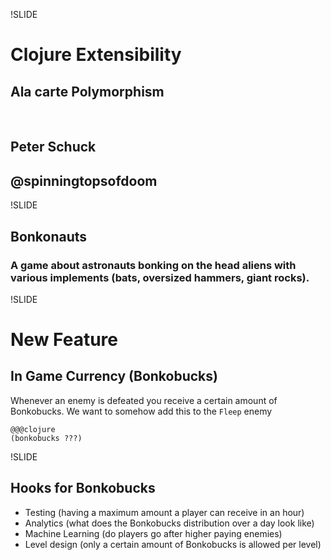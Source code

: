 !SLIDE

# Clojure Extensibility
## Ala carte Polymorphism

&nbsp;
## Peter Schuck
## @spinningtopsofdoom

!SLIDE
## Bonkonauts

### A game about astronauts bonking on the head aliens with various implements (bats, oversized hammers, giant rocks).

!SLIDE
# New Feature
## In Game Currency (Bonkobucks)

Whenever an enemy is defeated you receive a certain amount of Bonkobucks.  We want to somehow add this to the `Fleep` enemy

    @@@clojure
    (bonkobucks ???)

!SLIDE

## Hooks for Bonkobucks
* Testing (having a maximum amount a player can receive in an hour)
* Analytics (what does the Bonkobucks distribution over a day look like)
* Machine Learning (do players go after higher paying enemies)
* Level design (only a certain amount of Bonkobucks is allowed per level)


